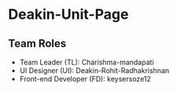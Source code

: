 # Deakin-Unit-Page
## Team Roles
- Team Leader (TL): Charishma-mandapati
- UI Designer (UI): Deakin-Rohit-Radhakrishnan 
- Front-end Developer (FD): keysersoze12
